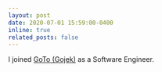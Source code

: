 ```yaml
---
layout: post
date: 2020-07-01 15:59:00-0400
inline: true
related_posts: false
---
```


I joined <a href='https://www.gojek.io/'>GoTo (Gojek)</a> as a Software Engineer.
